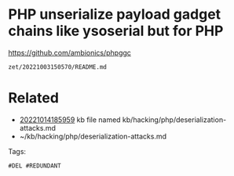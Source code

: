 # PHP unserialize payload gadget chains like ysoserial but for PHP
https://github.com/ambionics/phpggc

` zet/20221003150570/README.md `

# Related

- [20221014185959](/zet/20221014185959/README.md) kb file named kb/hacking/php/deserialization-attacks.md
- ~/kb/hacking/php/deserialization-attacks.md

Tags:

    #DEL #REDUNDANT
